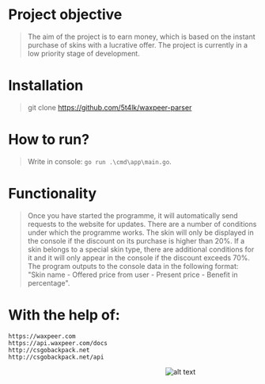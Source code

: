 # Project objective
> The aim of the project is to earn money, which is based on the instant purchase of skins with a lucrative offer. The project is currently in a low priority stage of development.
# Installation
> git clone https://github.com/5t4lk/waxpeer-parser
# How to run?
> Write in console: `go run .\cmd\app\main.go`.
# Functionality
> Once you have started the programme, it will automatically send requests to the website for updates. There are a number of conditions under which the programme works. The skin will only be displayed in the console if the discount on its purchase is higher than 20%. If a skin belongs to a special skin type, there are additional conditions for it and it will only appear in the console if the discount exceeds 70%. The program outputs to the console data in the following format: "Skin name - Offered price from user - Present price - Benefit in percentage". 
# With the help of:
```
https://waxpeer.com
https://api.waxpeer.com/docs
http://csgobackpack.net
http://csgobackpack.net/api
```

⠀⠀⠀⠀⠀⠀⠀⠀⠀⠀⠀⠀⠀⠀⠀⠀⠀⠀⠀⠀⠀⠀⠀⠀⠀⠀⠀⠀⠀⠀⠀![alt text](https://media3.giphy.com/media/ya4eevXU490Iw/200.gif)
